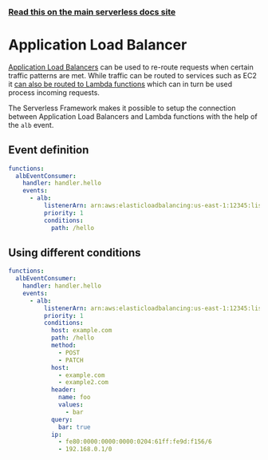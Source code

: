 <!--
title: Serverless Framework - AWS Lambda Events - ALB
menuText: Application Load Balancer
menuOrder: 8
description: Setting up AWS Application Load Balancer events with AWS Lambda via the Serverless Framework
layout: Doc
-->

<!-- DOCS-SITE-LINK:START automatically generated  -->

### [Read this on the main serverless docs site](https://www.serverless.com/framework/docs/providers/aws/events/alb)

<!-- DOCS-SITE-LINK:END -->

# Application Load Balancer

[Application Load Balancers](https://docs.aws.amazon.com/elasticloadbalancing/latest/application/introduction.html) can be used to re-route requests when certain traffic patterns are met. While traffic can be routed to services such as EC2 it [can also be routed to Lambda functions](https://aws.amazon.com/de/blogs/networking-and-content-delivery/lambda-functions-as-targets-for-application-load-balancers/) which can in turn be used process incoming requests.

The Serverless Framework makes it possible to setup the connection between Application Load Balancers and Lambda functions with the help of the `alb` event.

## Event definition

```yml
functions:
  albEventConsumer:
    handler: handler.hello
    events:
      - alb:
          listenerArn: arn:aws:elasticloadbalancing:us-east-1:12345:listener/app/my-load-balancer/50dc6c495c0c9188/
          priority: 1
          conditions:
            path: /hello
```

## Using different conditions

```yml
functions:
  albEventConsumer:
    handler: handler.hello
    events:
      - alb:
          listenerArn: arn:aws:elasticloadbalancing:us-east-1:12345:listener/app/my-load-balancer/50dc6c495c0c9188/
          priority: 1
          conditions:
            host: example.com
            path: /hello
            method:
              - POST
              - PATCH
            host:
              - example.com
              - example2.com
            header:
              name: foo
              values:
                - bar
            query:
              bar: true
            ip:
              - fe80:0000:0000:0000:0204:61ff:fe9d:f156/6
              - 192.168.0.1/0
```
